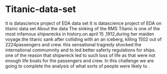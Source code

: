 # Titanic-data-set
It is datascience project of EDA data set
It is datascience project of EDA on titanic data set About the data The sinking of the RMS Titanic is one of the most infamous shipwrecks in history.on april 15 ,1912,during her maiden voyage.the titanic sank after colliding with an an iceberg, killing 1502 out of 2224passengers and crew. this sensational tragredy shocked the international commumnity and to led better saferty regulations for ships. one of the reason that shipwreck led to such loss of life as that were not enough life boats for the passengers and crew. In this challenge we are going to complete the analysis of what sorts of people were likely to .
